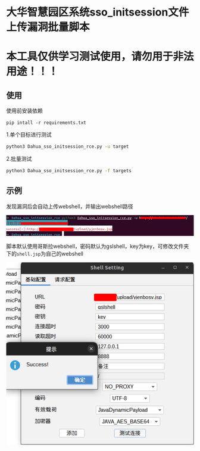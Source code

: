 # 大华智慧园区系统sso_initsession文件上传漏洞批量脚本

# 本工具仅供学习测试使用，请勿用于非法用途！！！



## 使用

使用前安装依赖

```
pip intall -r requirements.txt
```

1.单个目标进行测试

```sh
python3 Dahua_sso_initsession_rce.py -u target
```

2.批量测试

```sh
python3 Dahua_sso_initsession_rce.py -f targets
```

## 示例

发现漏洞后会自动上传webshell，并输出webshell路径

![image-20230830171043324](https://github.com/A0WaQ4/Dahua_sso_initsession_upload_rce/blob/main/img/image-20230830171043324.png)

脚本默认使用哥斯拉webshell，密码默认为gslshell，key为key，可修改文件夹下的`shell.jsp`为自己的webshell

![image-20230830171131178](https://github.com/A0WaQ4/Dahua_sso_initsession_upload_rce/blob/main/img/image-20230830171131178.png)



